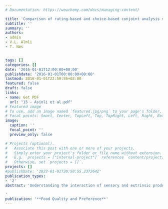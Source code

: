 ```yaml
---
# Documentation: https://wowchemy.com/docs/managing-content/

title: 'Comparison of rating-based and choice-based conjoint analysis models. A case study based on preferences for iced coffee in Norway'
subtitle: ''
summary: ''
authors:
- admin 
- V.L. Almli
- T. Næs


tags: []
categories: []
date: '2016-01-01T12:00:00+00:00'
publishdate: '2016-01-01T00:00:00+00:00'
lastmod: 2016-01-01T22:50:56+02:00
featured: false
draft: false
links: 
- name: Get PDF
  url: "15 - Asioli et al.pdf"
# Featured image
# To use, add an image named `featured.jpg/png` to your page's folder.
# Focal points: Smart, Center, TopLeft, Top, TopRight, Left, Right, BottomLeft, Bottom, BottomRight.
image:
  caption: ''
  focal_point: ''
  preview_only: false

# Projects (optional).
#   Associate this post with one or more of your projects.
#   Simply enter your project's folder or file name without extension.
#   E.g. `projects = ["internal-project"]` references `content/project/deep-learning/index.md`.
#   Otherwise, set `projects = []`.
projects: []
#publishDate: '2023-01-01T20:50:55.237264Z'
publication_types: 
- '2'
abstract: 'Understanding the interaction of sensory and extrinsic product attributes in consumer preferences has been identified as one of the key pillars for raising the likelihood of food products’ success in the market. Over the course of the last decade there has been increased attention on research emphasizing a combination of these food-choice driving parameters. This paper discusses progress made in the field focusing on three groups of methods: (i) conjoint hedonic methods (ii) “classic” hedonic testing and (iii) alternative descriptive approaches. For each method a description of the methodology in question, its objectives, advantages, drawbacks and applications are examined. Industrial challenges and future research needs are discussed.

'
publication: '**Food Quality and Preference**'
---
```

